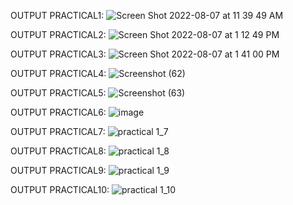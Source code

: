 OUTPUT PRACTICAL1: 
![Screen Shot 2022-08-07 at 11 39 49 AM](https://user-images.githubusercontent.com/110661984/183278061-d8c1c266-b284-4c48-bab0-549cf7b23611.png)

OUTPUT PRACTICAL2:
![Screen Shot 2022-08-07 at 1 12 49 PM](https://user-images.githubusercontent.com/110661984/183281816-3d125c6d-1f80-4e0a-9798-92a5d6795343.png)

OUTPUT PRACTICAL3:
![Screen Shot 2022-08-07 at 1 41 00 PM](https://user-images.githubusercontent.com/110661984/183281822-22b17c48-d985-432f-b47f-cc5f22e6c3fc.png)

OUTPUT PRACTICAL4:
![Screenshot (62)](https://user-images.githubusercontent.com/110661984/183581587-c4c21792-f304-4c3b-9bca-88e69c998df9.png)

OUTPUT PRACTICAL5:
![Screenshot (63)](https://user-images.githubusercontent.com/110661984/183581805-5e631123-5c35-4cc1-a927-3c2bc7582eca.png)

OUTPUT PRACTICAL6:
![image](https://user-images.githubusercontent.com/110661984/183583070-c2f1af04-8559-4c51-ab76-9f96960e5a34.png)

OUTPUT PRACTICAL7:
![practical 1_7](https://user-images.githubusercontent.com/110661984/185959370-6af8754b-393f-491f-99c7-d79801b37bd9.png)

OUTPUT PRACTICAL8:
![practical 1_8](https://user-images.githubusercontent.com/110661984/185959446-c4db5319-84cc-45de-8f67-c1fa284ad89e.png)

OUTPUT PRACTICAL9:
![practical 1_9](https://user-images.githubusercontent.com/110661984/185959553-7d613dd6-a4ca-45c8-a726-3e5280fb05ec.png)

OUTPUT PRACTICAL10:
![practical 1_10](https://user-images.githubusercontent.com/110661984/185959616-5423b627-d8bc-486c-b9a1-09e69d3acccc.png)

